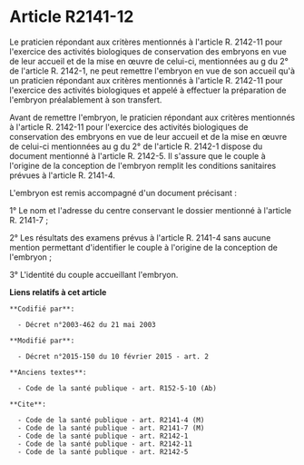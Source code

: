 # Article R2141-12

Le praticien répondant aux critères mentionnés à l'article R. 2142-11 pour l'exercice des activités biologiques de
conservation des embryons en vue de leur accueil et de la mise en œuvre de celui-ci, mentionnées au g du 2° de l'article R.
2142-1, ne peut remettre l'embryon en vue de son accueil qu'à un praticien répondant aux critères mentionnés à l'article R.
2142-11 pour l'exercice des activités biologiques et appelé à effectuer la préparation de l'embryon préalablement à son
transfert. 

Avant de remettre l'embryon, le praticien répondant aux critères mentionnés à l'article R. 2142-11 pour l'exercice des
activités biologiques de conservation des embryons en vue de leur accueil et de la mise en œuvre de celui-ci mentionnées au g
du 2° de l'article R. 2142-1 dispose du document mentionné à l'article R. 2142-5. Il s'assure que le couple à l'origine de la
conception de l'embryon remplit les conditions sanitaires prévues à l'article R. 2141-4. 

L'embryon est remis accompagné d'un document précisant : 

1° Le nom et l'adresse du centre conservant le dossier mentionné à l'article R. 2141-7 ; 

2° Les résultats des examens prévus à l'article R. 2141-4 sans aucune mention permettant d'identifier le couple à l'origine
de la conception de l'embryon ; 

3° L'identité du couple accueillant l'embryon.

**Liens relatifs à cet article**

	**Codifié par**:

	  - Décret n°2003-462 du 21 mai 2003

	**Modifié par**:

	  - Décret n°2015-150 du 10 février 2015 - art. 2

	**Anciens textes**:

	  - Code de la santé publique - art. R152-5-10 (Ab)

	**Cite**:

	  - Code de la santé publique - art. R2141-4 (M)
	  - Code de la santé publique - art. R2141-7 (M)
	  - Code de la santé publique - art. R2142-1
	  - Code de la santé publique - art. R2142-11
	  - Code de la santé publique - art. R2142-5
